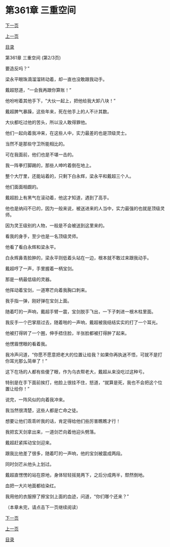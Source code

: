 <h1>第361章    三重空间</h1>
            <div><p><a href="./1082_%E7%AC%AC361%E7%AB%A0_%E4%B8%89%E9%87%8D%E7%A9%BA%E9%97%B4.md">下一页</a></p><p><a href="./1080_%E7%AC%AC361%E7%AB%A0_%E4%B8%89%E9%87%8D%E7%A9%BA%E9%97%B4.md">上一页</a></p><p><a href="../">目录</a></p></div>
            <div><p>第361章    三重空间 (第2/3页)</p><p>要造反吗？”</p><p>梁永平眼珠滴溜溜转动着，却一直也没敢跟我动手。</p><p>戴超怒道，“一会我再跟你算账！”</p><p>他吩咐着其他手下，“大伙一起上，把他给我大卸八块！”</p><p>戴超脾气暴躁，这些年来，死在他手上的人不计其数。</p><p>大伙都吃过他的苦头，所以没人敢得罪他。</p><p>他们一起向着我冲来，在这些人中，实力最差的也是顶级灵士。</p><p>当然不是那些守卫所能相比的。</p><p>可在我面前，他们也是不堪一击的。</p><p>我一阵拳打脚踢的，那些人呻吟着倒在地上。</p><p>整个大厅里，还能站着的，只剩下白永辉，梁永平和戴超三个人。</p><p>他们面面相觑的。</p><p>戴超脸上有黑气在滚动着，他这才知道，遇到了高手。</p><p>他也是纳闷不已的，因为一般来说，被送进来的人当中，实力最强的也就是顶级灵师。</p><p>因为灵王级别的人物，一般是不会被送到这里来的。</p><p>看我的身手，至少也是一名顶级灵师。</p><p>他看了看白永辉和梁永平。</p><p>白永辉鼻青脸肿的，梁永平则低着头站在一边，根本就不敢过来跟我动手。</p><p>戴超哼了一声，手里握着一柄宝剑。</p><p>那是一柄最低级的灵器。</p><p>他挥动着宝剑，一道寒芒向着我胸口刺来。</p><p>我手指一弹，刚好弹在宝剑上面。</p><p>随着叮的一声响，戴超手臂一震，宝剑脱手飞出，一下子刺进一根木柱里面。</p><p>我反手一个巴掌扇过去，随着啪的一声响，戴超被我结结实实的打了一个耳光。</p><p>他被打得转了一个圈，伸手捂住脸，半张脸都被打得肿了起来。</p><p>他愣眉愣眼的看着我。</p><p>我冷声问道，“你愿不愿意把老大的位置让给我？如果你再执迷不悟，可就不是打你耳光那么简单了！”</p><p>这下在场的人都有些傻了眼，作为乌衣帮老大，戴超从来没吃过这种亏。</p><p>特别是在手下面前挨打，他脸上很挂不住，怒道，“就算是死，我也不会把这个位置让给你！”</p><p>说完，一阵风似的向着我冲来。</p><p>我当然很清楚，这些人都是亡命之徒。</p><p>想要让他们乖乖听我的话，肯定得给他们些厉害瞧瞧才行！</p><p>我把玄天剑拿出来，一道剑芒向着他迎头劈落。</p><p>戴超赶紧挥动宝剑迎来。</p><p>跟我比他差了很多，随着叮的一声响，他的宝剑被震成两段。</p><p>同时剑芒从他头上划过。</p><p>戴超直愣愣的站在原地，身体轻轻摇晃两下，之后分成两半，颓然倒地。</p><p>血把一大片地面都给染红。</p><p>我用他的衣服擦了擦宝剑上面的血迹，问道，“你们哪个还来？”</p><p>（本章未完，请点击下一页继续阅读）</p></div>
            <div><p><a href="./1082_%E7%AC%AC361%E7%AB%A0_%E4%B8%89%E9%87%8D%E7%A9%BA%E9%97%B4.md">下一页</a></p><p><a href="./1080_%E7%AC%AC361%E7%AB%A0_%E4%B8%89%E9%87%8D%E7%A9%BA%E9%97%B4.md">上一页</a></p><p><a href="../">目录</a></p></div>